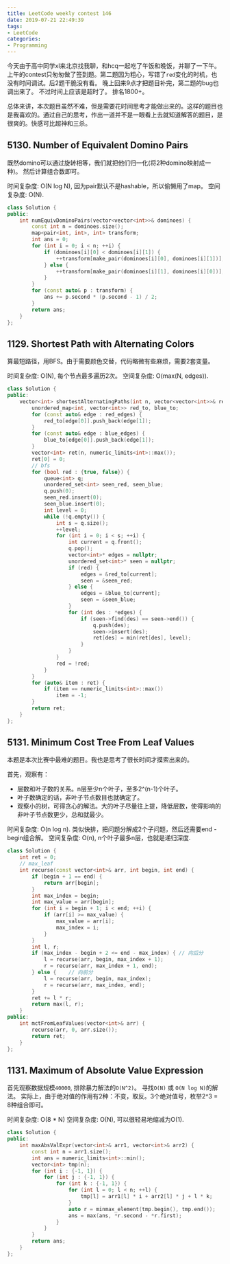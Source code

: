 ```yaml
---
title: LeetCode weekly contest 146
date: 2019-07-21 22:49:39
tags:
- LeetCode
categories:
- Programming
---
```


今天由于高中同学xl来北京找我聊，和hcq一起吃了午饭和晚饭，并聊了一下午。上午的contest只匆匆做了签到题。第二题因为粗心，写错了`red`变化的时机，也没有时间调试。后2题干脆没有看。
晚上回来9点才把题目补完，第二题的bug也调出来了。
不过时间上应该是超时了。
排名1800+。

总体来讲，本次题目虽然不难，但是需要花时间思考才能做出来的。这样的题目也是我喜欢的。通过自己的思考，作出一道并不是一眼看上去就知道解答的题目，是很爽的。快感可比超神和三杀。

## 5130. Number of Equivalent Domino Pairs

既然domino可以通过旋转相等，我们就把他们归一化(将2种domino映射成一种)。
然后计算组合数即可。

时间复杂度: O(N log N), 因为pair默认不是hashable，所以偷懒用了map。
空间复杂度: O(N).

```cpp
class Solution {
public:
    int numEquivDominoPairs(vector<vector<int>>& dominoes) {
        const int n = dominoes.size();
        map<pair<int, int>, int> transform;
        int ans = 0;
        for (int i = 0; i < n; ++i) {
            if (dominoes[i][0] < dominoes[i][1]) {
                ++transform[make_pair(dominoes[i][0], dominoes[i][1])];  
            } else {
                ++transform[make_pair(dominoes[i][1], dominoes[i][0])];
            }
        }
        for (const auto& p : transform) {
            ans += p.second * (p.second - 1) / 2;
        }
        return ans;
    }
};
```

## 1129. Shortest Path with Alternating Colors

算最短路径，用BFS。由于需要颜色交替，代码略微有些麻烦，需要2套变量。

时间复杂度: O(N), 每个节点最多遍历2次。
空间复杂度: O(max(N, edges)).

```cpp
class Solution {
public:
    vector<int> shortestAlternatingPaths(int n, vector<vector<int>>& red_edges, vector<vector<int>>& blue_edges) {
        unordered_map<int, vector<int>> red_to, blue_to;
        for (const auto& edge : red_edges) {
            red_to[edge[0]].push_back(edge[1]);
        }
        for (const auto& edge : blue_edges) {
            blue_to[edge[0]].push_back(edge[1]);
        }
        vector<int> ret(n, numeric_limits<int>::max());
        ret[0] = 0;
        // bfs
        for (bool red : {true, false}) {
            queue<int> q;
            unordered_set<int> seen_red, seen_blue;
            q.push(0);
            seen_red.insert(0);
            seen_blue.insert(0);
            int level = 0;
            while (!q.empty()) {
                int s = q.size();
                ++level;
                for (int i = 0; i < s; ++i) {
                    int current = q.front();
                    q.pop();
                    vector<int>* edges = nullptr;
                    unordered_set<int>* seen = nullptr;
                    if (red) {
                        edges = &red_to[current];
                        seen = &seen_red;
                    } else {
                        edges = &blue_to[current];
                        seen = &seen_blue;
                    }
                    for (int des : *edges) {
                        if (seen->find(des) == seen->end()) {
                            q.push(des);
                            seen->insert(des);
                            ret[des] = min(ret[des], level);
                        }
                    }
                }            
                red = !red;
            }
        }
        for (auto& item : ret) {
            if (item == numeric_limits<int>::max())
                item = -1;
        }
        return ret;
    }
};
```

## 5131. Minimum Cost Tree From Leaf Values

本题是本次比赛中最难的题目。我也是思考了很长时间才摸索出来的。

首先，观察有：
- 层数和叶子数的关系。n层至少n个叶子，至多2^(n-1)个叶子。
- 叶子数确定的话，非叶子节点数目也就确定了。
- 观察小的树，可得贪心的解法。大的叶子尽量往上提，降低层数，使得影响的非叶子节点数更少，总和就最少。

时间复杂度: O(n log n). 类似快排，把问题分解成2个子问题，然后还需要end - begin组合解。
空间复杂度: O(n), n个叶子最多n层，也就是递归深度. 

```cpp
class Solution {
    int ret = 0;
    // max_leaf
    int recurse(const vector<int>& arr, int begin, int end) {
        if (begin + 1 == end) {
            return arr[begin];
        }
        int max_index = begin;
        int max_value = arr[begin];
        for (int i = begin + 1; i < end; ++i) {
            if (arr[i] >= max_value) {
                max_value = arr[i];
                max_index = i;
            }
        }
        int l, r;
        if (max_index - begin + 2 <= end - max_index) { // 向后分
            l = recurse(arr, begin, max_index + 1);
            r = recurse(arr, max_index + 1, end);
        } else {    // 向前分
            l = recurse(arr, begin, max_index);
            r = recurse(arr, max_index, end);
        }
        ret += l * r;
        return max(l, r);
    }
public:
    int mctFromLeafValues(vector<int>& arr) {
        recurse(arr, 0, arr.size());
        return ret;
    }
};
```

## 1131. Maximum of Absolute Value Expression

首先观察数据规模`40000`, 排除暴力解法的`O(N^2)`。
寻找`O(N)` 或 `O(N log N)`的解法。
实际上，由于绝对值的作用有2种：不变，取反。3个绝对值号，枚举2^3 = 8种组合即可。

时间复杂度: O(8 * N)
空间复杂度: O(N), 可以很轻易地缩减为O(1).

```cpp
class Solution {
public:
    int maxAbsValExpr(vector<int>& arr1, vector<int>& arr2) {
        const int n = arr1.size();
        int ans = numeric_limits<int>::min();
        vector<int> tmp(n);
        for (int i : {-1, 1}) {
            for (int j : {-1, 1}) {
                for (int k : {-1, 1}) {
                    for (int l = 0; l < n; ++l) {
                        tmp[l] = arr1[l] * i + arr2[l] * j + l * k;
                    }
                    auto r = minmax_element(tmp.begin(), tmp.end());
                    ans = max(ans, *r.second - *r.first);
                }
            }
        }
        return ans;
    }
};
```